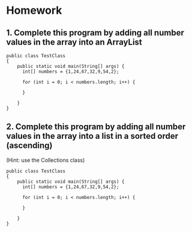 # Homework
## 1. Complete this program by adding all number values in the array into an ArrayList
```
public class TestClass
{
    public static void main(String[] args) {
      int[] numbers = {1,24,67,32,9,54,2};

      for (int i = 0; i < numbers.length; i++) {
          
      }
      
    }
}
```

## 2. Complete this program by adding all number values in the array into a list in a sorted order (ascending)
(Hint: use the Collections class)
```
public class TestClass
{
    public static void main(String[] args) {
      int[] numbers = {1,24,67,32,9,54,2};

      for (int i = 0; i < numbers.length; i++) {
          
      }
      
    }
}
```
